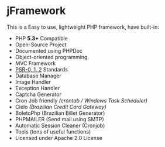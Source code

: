 jFramework
==========

This is a Easy to use, lightweight PHP framework, have built-in:

* PHP **5.3+** Compatible
* Open-Source Project
* Documented using PHPDoc 
* Object-oriented programming.
* MVC Framework
* [PSR-0, 1, 2][] Standards
* Database Manager
* Image Handler
* Exception Handler
* Captcha Generator
* Cron Job friendly _(crontab / Windows Task Scheduler)_
* Cielo _(Brazilian Credit Card Gateway)_
* BoletoPhp (Brazilian Billet Generator)
* PHPMAILER (Send mail using SMTP)
* Automatic Session Cleaner (Cronjob)
* Tools (tons of useful functions)
* Licensed under Apache 2.0 License

[PSR-0, 1, 2]: <http://www.php-fig.org/psr/>
